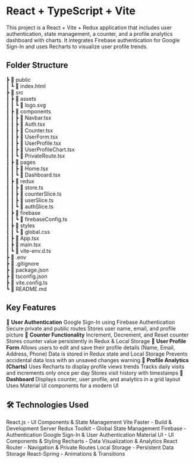 # React + TypeScript + Vite
This project is a React + Vite + Redux application that includes user authentication, state management, a counter, and a profile analytics dashboard with charts. It integrates Firebase authentication for Google Sign-In and uses Recharts to visualize user profile trends.

## Folder Structure

 ┣ 📂 public  
 ┃ ┗ 📜 index.html  
 ┣ 📂 src  
 ┃ ┣ 📂 assets  
 ┃ ┃ ┗ 📜 logo.svg  
 ┃ ┣ 📂 components  
 ┃ ┃ ┣ 📜 Navbar.tsx  
 ┃ ┃ ┣ 📜 Auth.tsx  
 ┃ ┃ ┣ 📜 Counter.tsx  
 ┃ ┃ ┣ 📜 UserForm.tsx  
 ┃ ┃ ┣ 📜 UserProfile.tsx  
 ┃ ┃ ┣ 📜 UserProfileChart.tsx  
 ┃ ┃ ┗ 📜 PrivateRoute.tsx  
 ┃ ┣ 📂 pages  
 ┃ ┃ ┣ 📜 Home.tsx  
 ┃ ┃ ┗ 📜 Dashboard.tsx  
 ┃ ┣ 📂 redux  
 ┃ ┃ ┣ 📜 store.ts  
 ┃ ┃ ┣ 📜 counterSlice.ts  
 ┃ ┃ ┣ 📜 userSlice.ts  
 ┃ ┃ ┗ 📜 authSlice.ts  
 ┃ ┣ 📂 firebase  
 ┃ ┃ ┗ 📜 firebaseConfig.ts  
 ┃ ┣ 📂 styles  
 ┃ ┃ ┗ 📜 global.css  
 ┃ ┣ 📜 App.tsx  
 ┃ ┣ 📜 main.tsx  
 ┃ ┗ 📜 vite-env.d.ts  
 ┣ 📜 .env  
 ┣ 📜 .gitignore  
 ┣ 📜 package.json  
 ┣ 📜 tsconfig.json  
 ┣ 📜 vite.config.ts  
 ┗ 📜 README.md  


## Key Features
🔹 **User Authentication**
Google Sign-In using Firebase Authentication
Secure private and public routes
Stores user name, email, and profile picture
🔹 **Counter Functionality**
Increment, Decrement, and Reset counter
Stores counter value persistently in Redux & Local Storage
🔹 **User Profile Form**
Allows users to edit and save their profile details (Name, Email, Address, Phone)
Data is stored in Redux state and Local Storage
Prevents accidental data loss with an unsaved changes warning
🔹 **Profile Analytics (Charts)**
Uses Recharts to display profile views trends
Tracks daily visits and increments only once per day
Stores visit history with timestamps
🔹 **Dashboard** 
Displays counter, user profile, and analytics in a grid layout
Uses Material UI components for a modern UI

## 🛠 Technologies Used

React.js	- UI Components & State Management
Vite	Faster - Build & Development Server
Redux Toolkit - 	Global State Management
Firebase  - Authentication	Google Sign-In & User Authentication
Material UI -	UI Components & Styling
Recharts - 	Data Visualization & Analytics
React Router - 	Navigation & Private Routes
Local Storage - Persistent Data Storage
React-Spring - Animations & Transitions

